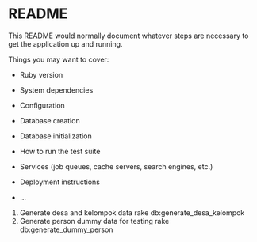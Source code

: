 # README

This README would normally document whatever steps are necessary to get the
application up and running.

Things you may want to cover:

* Ruby version

* System dependencies

* Configuration

* Database creation

* Database initialization

* How to run the test suite

* Services (job queues, cache servers, search engines, etc.)

* Deployment instructions

* ...

1. Generate desa and kelompok data
  rake db:generate_desa_kelompok
2. Generate person dummy data for testing
  rake db:generate_dummy_person
